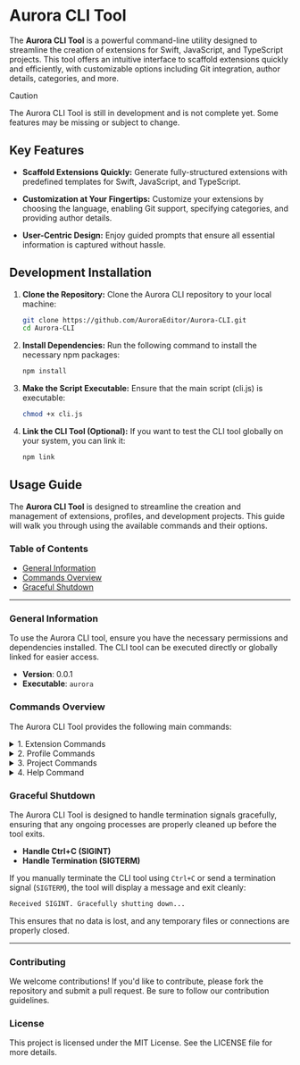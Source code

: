 # Aurora CLI Tool

The **Aurora CLI Tool** is a powerful command-line utility designed to streamline the creation of extensions for Swift, JavaScript, and TypeScript projects. This tool offers an intuitive interface to scaffold extensions quickly and efficiently, with customizable options including Git integration, author details, categories, and more.

> [!CAUTION]
> The Aurora CLI Tool is still in development and is not complete yet. Some features may be missing or subject to change.

## Key Features

- **Scaffold Extensions Quickly:** Generate fully-structured extensions with predefined templates for Swift, JavaScript, and TypeScript.

- **Customization at Your Fingertips:** Customize your extensions by choosing the language, enabling Git support, specifying categories, and providing author details.

- **User-Centric Design:**  Enjoy guided prompts that ensure all essential information is captured without hassle.

## Development Installation

1. **Clone the Repository:**
Clone the Aurora CLI repository to your local machine:

   ```bash
   git clone https://github.com/AuroraEditor/Aurora-CLI.git
   cd Aurora-CLI
   ```

2. **Install Dependencies:**
Run the following command to install the necessary npm packages:

   ```bash
   npm install
   ```

3. **Make the Script Executable:**
Ensure that the main script (cli.js) is executable:

   ```bash
   chmod +x cli.js
   ```

4. **Link the CLI Tool (Optional):**
If you want to test the CLI tool globally on your system, you can link it:

   ```bash
   npm link
   ```

## Usage Guide

The **Aurora CLI Tool** is designed to streamline the creation and management of extensions, profiles, and development projects. This guide will walk you through using the available commands and their options.

### Table of Contents
- [General Information](#general-information)
- [Commands Overview](#commands-overview)
- [Graceful Shutdown](#graceful-shutdown)

---

### General Information

To use the Aurora CLI tool, ensure you have the necessary permissions and dependencies installed. The CLI tool can be executed directly or globally linked for easier access.

- **Version**: 0.0.1
- **Executable**: `aurora`

### Commands Overview

The Aurora CLI Tool provides the following main commands:

<details>
<summary>1. Extension Commands</summary>
<br>

Manage Aurora Editor extensions with various subcommands.

**Command**: `aurora extension`

- **Create a New Extension**

  ```bash
  aurora extension --create
  ```

  Use this command to create a new extension with guided prompts.

- **List All Extensions**

  ```bash
  aurora extension --list
  ```

  Lists all existing extensions in the current workspace.

- **Upload an Extension**

  ```bash
  aurora extension --upload
  ```

  Uploads the specified extension to a remote repository or server.

- **Update an Extension**

  ```bash
  aurora extension --update <id>
  ```

  Updates an existing extension by its ID.

- **Remove an Extension**

  ```bash
  aurora extension --remove <id>
  ```

  Removes an extension by its ID.

- **Deprecate an Extension**

  ```bash
  aurora extension --deprecate <id>
  ```

  Marks an extension as deprecated by its ID.

- **Install an Extension**

  ```bash
  aurora extension --install
  ```

  Installs the extension found in the current directory, ensuring all dependencies are properly configured.
</details>

<details>
<summary>2. Profile Commands</summary>
<br>
Manage user profiles and Aurora Editor accounts.

<br>

**Command**: `aurora profile`

- **Create a New Profile**

  ```bash
  aurora profile --create
  ```

  Creates a new profile with guided prompts for author details, company information, and website.

- **Remove an Existing Profile**

  ```bash
  aurora profile --remove
  ```

  Removes the existing profile from the current directory.

- **Manage Aurora Account**

  ```bash
  aurora profile --account <action>
  ```
  Manage your Aurora Editor account with the following actions:
  - `create`: Create a new Aurora account.
  - `link`: Link an existing Aurora account.
  - `unlink`: Unlink an Aurora account.

  Example:

  ```bash
  aurora profile --account create
  ```
</details>

<details>
<summary>3. Project Commands</summary>
<br>
Manage development projects efficiently.

<br>

**Command**: `aurora project`

- **Create a New Project**

  ```bash
  aurora project --create
  ```

  Initializes a new development project in the specified directory.

- **Open an Existing Project**

  ```bash
  aurora project --open
  ```

  Opens the project in the current directory.

- **Delete a Project**

  ```bash
  aurora project --delete
  ```

  Deletes the specified project from the workspace.
</details>

<details>
<summary>4. Help Command</summary>
<br>
Display detailed help information about the Aurora CLI Tool and its available commands.
</details>

### Graceful Shutdown

The Aurora CLI Tool is designed to handle termination signals gracefully, ensuring that any ongoing processes are properly cleaned up before the tool exits.

- **Handle Ctrl+C (SIGINT)**
- **Handle Termination (SIGTERM)**

If you manually terminate the CLI tool using `Ctrl+C` or send a termination signal (`SIGTERM`), the tool will display a message and exit cleanly:

```bash
Received SIGINT. Gracefully shutting down...
```

This ensures that no data is lost, and any temporary files or connections are properly closed.

---



### Contributing

We welcome contributions! If you'd like to contribute, please fork the repository and submit a pull request. Be sure to follow our contribution guidelines.

### License

This project is licensed under the MIT License. See the LICENSE file for more details.
